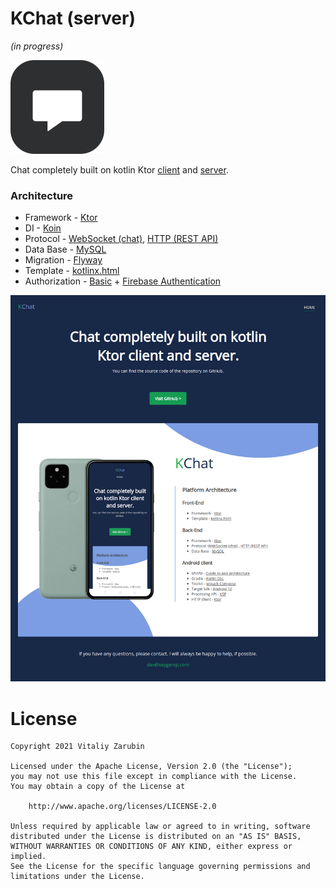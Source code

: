 KChat (server)
===================
_(in progress)_

![picture](data/preview.png)

Chat completely built on kotlin Ktor [client](https://github.com/keygenqt/android-KChat) and [server](https://github.com/keygenqt/api-KChat).

### Architecture
* Framework - [Ktor](https://ktor.io/)
* DI - [Koin](https://insert-koin.io/)
* Protocol - [WebSocket (chat)](https://en.wikipedia.org/wiki/WebSocket), [HTTP (REST API)](https://en.wikipedia.org/wiki/Hypertext_Transfer_Protocol)
* Data Base - [MySQL](https://www.mysql.com/)
* Migration - [Flyway](https://flywaydb.org/)
* Template -  [kotlinx.html](https://github.com/Kotlin/kotlinx.html)
* Authorization - [Basic](https://ktor.io/docs/basic.html) + [Firebase Authentication](https://firebase.google.com/docs/auth)

![picture](data/f-preview.png)

# License

```
Copyright 2021 Vitaliy Zarubin

Licensed under the Apache License, Version 2.0 (the "License");
you may not use this file except in compliance with the License.
You may obtain a copy of the License at

    http://www.apache.org/licenses/LICENSE-2.0

Unless required by applicable law or agreed to in writing, software
distributed under the License is distributed on an "AS IS" BASIS,
WITHOUT WARRANTIES OR CONDITIONS OF ANY KIND, either express or implied.
See the License for the specific language governing permissions and
limitations under the License.
```